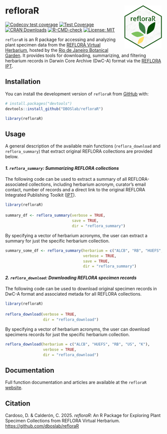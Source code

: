 
<!-- README.md is generated from README.Rmd. Please edit that file -->

# refloraR <img src="figures/reflorar_hex_sticker.png" align="right" width="120" />

<!-- badges: start -->

[![Codecov test
coverage](https://codecov.io/gh/DBOSlab/refloraR/graph/badge.svg)](https://app.codecov.io/gh/DBOSlab/refloraR)
[![Test
Coverage](https://github.com/DBOSlab/refloraR/actions/workflows/test-coverage.yaml/badge.svg)](https://github.com/DBOSlab/refloraR/actions/workflows/test-coverage.yaml)
[![CRAN
Downloads](https://cranlogs.r-pkg.org/badges/grand-total/refloraR)](https://cran.r-project.org/package=refloraR)
[![R-CMD-check](https://github.com/DBOSlab/refloraR/actions/workflows/R-CMD-check.yaml/badge.svg)](https://github.com/DBOSlab/refloraR/actions/workflows/R-CMD-check.yaml)
[![License:
MIT](https://img.shields.io/badge/license-MIT-blue.svg)](LICENSE)
<!-- badges: end -->

`refloraR` is an R package for accessing and analyzing plant specimen
data from the [REFLORA Virtual
Herbarium](https://reflora.jbrj.gov.br/reflora/herbarioVirtual/), hosted
by the [Rio de Janeiro Botanical Garden](https://www.gov.br/jbrj/pt-br).
It provides tools for downloading, summarizing, and filtering herbarium
records in Darwin Core Archive (DwC-A) format via the [REFLORA
IPT](https://ipt.jbrj.gov.br/reflora/).

## Installation

You can install the development version of `refloraR` from
[GitHub](https://github.com/DBOSlab/refloraR) with:

``` r
# install.packages("devtools")
devtools::install_github("DBOSlab/refloraR")
```

``` r
library(refloraR)
```

  
  

## Usage

A general description of the available main functions
(`reflora_download` and `reflora_summary`) that extract original REFLORA
collections are provided below.  
  

#### *1. `reflora_summary`: Summarizing REFLORA collections*

The following code can be used to extract a summary of all
REFLORA-associated collections, including herbarium acronym, curator’s
email contact, number of records and a direct link to the original
REFLORA Integrated Publishing Toolkit
([IPT](https://ipt.jbrj.gov.br/reflora)).  

``` r
library(refloraR)

summary_df <- reflora_summary(verbose = TRUE,
                              save = TRUE,
                              dir = "reflora_summary")
```

  
By specifying a vector of herbarium acronyms, the user can extract a
summary for just the specific herbarium collection.  

``` r
summary_some_df <- reflora_summary(herbarium = c("ALCB", "RB", "HUEFS", "US", "K"),
                                   verbose = TRUE,
                                   save = TRUE,
                                   dir = "reflora_summary")
```

  
  

#### *2. `reflora_download`: Downloading REFLORA specimen records*

The following code can be used to download original specimen records in
DwC-A format and associated metada for all REFLORA collections.  

``` r
library(refloraR)

reflora_download(verbose = TRUE,
                 dir = "reflora_download")
```

  
By specifying a vector of herbarium acronyms, the user can download
specimens records for just the specific herbarium collection.  

``` r
reflora_download(herbarium = c("ALCB", "HUEFS", "RB", "US", "K"),
                 verbose = TRUE,
                 dir = "reflora_download")
```

  
  

## Documentation

Full function documentation and articles are available at the `refloraR`
[website](https://dboslab.github.io/refloraR-website/).  
  

## Citation

Cardoso, D. & Calderón, C. 2025. *refloraR*: An R Package for Exploring
Plant Specimen Collections from REFLORA Virtual Herbarium.
<https://github.com/dboslab/refloraR>
